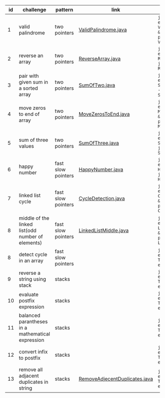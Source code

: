 | id | challenge | pattern | link | compile and run |
|----|-----------|---------|------| --------------- |
| 1  | valid palindrome | two pointers | [ValidPalindrome.java](ValidPalindrome.java) | `javac --release 22 --enable-preview ValidPalindrome.java && java --enable-preview ValidPalindrome` |
| 2  | reverse an array | two pointers | [ReverseArray.java](ReverseArray.java) | `javac --release 22 --enable-preview ReverseArray.java && java --enable-preview ReverseArray` |
| 3  | pair with given sum in a sorted array | two pointers | [SumOfTwo.java](SumOfTwo.java) | `javac --release 22 --enable-preview SumOfTwo.java && java --enable-preview SumOfTwo` |
| 4  | move zeros to end of array | two pointers | [MoveZerosToEnd.java](MoveZerosToEnd.java) | `javac --release 22 --enable-preview MoveZerosToEnd.java && java --enable-preview MoveZerosToEnd` |
| 5  | sum of three values | two pointers | [SumOfThree.java](SumOfThree.java) | `javac --release 22 --enable-preview SumOfThree.java && java --enable-preview SumOfThree` |
| 6  | happy number | fast slow pointers | [HappyNumber.java](HappyNumber.java) | `javac --release 22 --enable-preview HappyNumber.java && java --enable-preview HappyNumber` |
| 7  | linked list cycle | fast slow pointers | [CycleDetection.java](CycleDetection.java) | `javac --release 22 --enable-preview CycleDetection.java && java --enable-preview CycleDetection` |
| 8  | middle of the linked list(odd number of elements) | fast slow pointers | [LinkedListMiddle.java](LinkedListMiddle.java) | `javac --release 22 --enable-preview LinkedListMiddle.java && java --enable-preview LinkedListMiddle` |
| 8  | detect cycle in an array | fast slow pointers | []() | `javac --release 22 --enable-preview TODO.java && java --enable-preview TODO` |
| 9  | reverse a string using stack | stacks | []() | `javac --release 22 --enable-preview TODO.java && java --enable-preview TODO` |
| 10 | evaluate postfix expression | stacks | []() | `javac --release 22 --enable-preview TODO.java && java --enable-preview TODO` |
| 11 | balanced parantheses in a mathematical expression | stacks | []() | `javac --release 22 --enable-preview TODO.java && java --enable-preview TODO` |
| 12 | convert infix to postfix | stacks | []() | `javac --release 22 --enable-preview TODO.java && java --enable-preview TODO` |
| 13 | remove all adjacent duplicates in string | stacks | [RemoveAdjecentDuplicates.java](RemoveAdjecentDuplicates.java) | `javac --release 22 --enable-preview TODO.java && java --enable-preview TODO` |
